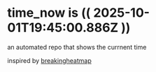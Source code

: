 # time_now is (( 2025-10-01T19:45:00.886Z ))

an automated repo that shows the currnent time

inspired by [breakingheatmap](https://github.com/breakingheatmap/breakingheatmap)